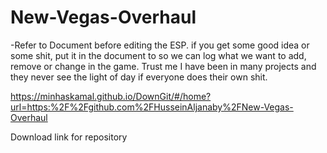 # New-Vegas-Overhaul

-Refer to Document before editing the ESP. if you get some good idea or some shit, put it in the document to so we can log what we want to add, remove or change in the game. Trust me I have been in many projects and they never see the light of day if everyone does their own shit. 

https://minhaskamal.github.io/DownGit/#/home?url=https:%2F%2Fgithub.com%2FHusseinAljanaby%2FNew-Vegas-Overhaul

Download link for repository

